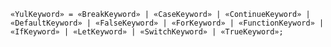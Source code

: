 <!-- This file is generated automatically by infrastructure scripts. Please don't edit by hand. -->

```{ .ebnf .slang-ebnf #YulKeyword }
«YulKeyword» = «BreakKeyword» | «CaseKeyword» | «ContinueKeyword» | «DefaultKeyword» | «FalseKeyword» | «ForKeyword» | «FunctionKeyword» | «IfKeyword» | «LetKeyword» | «SwitchKeyword» | «TrueKeyword»;
```
